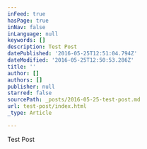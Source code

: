 ```yaml
---
inFeed: true
hasPage: true
inNav: false
inLanguage: null
keywords: []
description: Test Post
datePublished: '2016-05-25T12:51:04.794Z'
dateModified: '2016-05-25T12:50:53.286Z'
title: ''
author: []
authors: []
publisher: null
starred: false
sourcePath: _posts/2016-05-25-test-post.md
url: test-post/index.html
_type: Article

---
```

Test Post